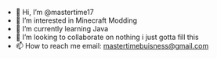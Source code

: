 - 👋 Hi, I’m @mastertime17
- 👀 I’m interested in Minecraft Modding
- 🌱 I’m currently learning Java
- 💞️ I’m looking to collaborate on nothing i just gotta fill this
- 📫 How to reach me email: mastertimebuisness@gmail.com

<!---
mastertime17/mastertime17 is a ✨ special ✨ repository because its `README.md` (this file) appears on your GitHub profile.
You can click the Preview link to take a look at your changes.
--->
